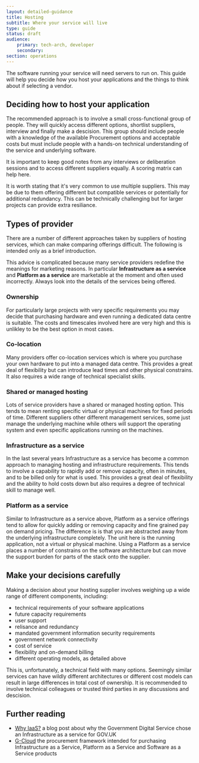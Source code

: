 ```yaml
---
layout: detailed-guidance
title: Hosting
subtitle: Where your service will live
type: guide
status: draft
audience: 
    primary: tech-arch, developer
    secondary:
section: operations
---
```


The software running your service will need servers to run on. This guide will help you decide how you host your applications and the things to think about if selecting a vendor.

## Deciding how to host your application

The recommended approach is to involve a small cross-functional group of people. They will quickly access different options, shortlist suppliers, interview  and finally make a descision. This group should include people with a knowledge of the available Procurement options and acceptable costs but must include people with a hands-on technical understanding of the service and underlying software.

It is important to keep good notes from any interviews or deliberation sessions and to access different suppliers equally. A scoring matrix can help here.

It is worth stating that it's very common to use multiple suppliers. This may be due to them offering different but compatible services or potentially for additional redundancy. This can be technically challenging but for larger projects can provide extra resiliance.

## Types of provider

There are a number of different approaches taken by suppliers of hosting services, which can make comparing offerings difficult. The following is intended only as a brief introduction.

This advice is complicated because many service providers redefine the meanings for marketing reasons. In particular **Infrastructure as a service** and **Platform as a service** are marketable at the moment and often used incorrectly. Always look into the details of the services being offered.

### Ownership

For particularly large projects with very specific requirements you may decide that purchasing hardware and even running a dedicated data centre is suitable. The costs and timescales involved here are very high and this is unlikley to be the best option in most cases.

### Co-location

Many providers offer co-location services which is where you purchase your own hardware to put into a managed data centre. This provides a great deal of flexibility but can introduce lead times and other physical constrains. It also requires a wide range of technical specialist skills. 

### Shared or managed hosting

Lots of service providers have a shared or managed hosting option. This tends to mean renting specific virtual or physical machines for fixed periods of time. Different suppliers other different management services, some just manage the underlying machine while others will support the operating system and even specific applications running on the machines.

### Infrastructure as a service

In the last several years Infrastructure as a service has become a common approach to managing hosting and infrastructure requirements. This tends to involve a capability to rapidly add or remove capacity, often in minutes, and to be billed only for what is used. This provides a great deal of flexibility and the ability to hold costs down but also requires a degree of technical skill to manage well. 

### Platform as a service

Similar to Infrastructure as a service above, Platform as a service offerings tend to allow for quickly adding or removing capacity and fine grained pay on demand pricing. The difference is is that you are abstracted away from the underlying infrastructure completely. The unit here is the running application, not a virtual or physical machine. Using a Platform as a service places a number of constrains on the software architecture but can move the support burden for parts of the stack onto the supplier.

## Make your decisions carefully

Making a decision about your hosting supplier involves weighing up a wide range of different components, including:

* technical requirements of your software applications
* future capacity requirements
* user support
* relisance and redundancy
* mandated government information security requirements
* government network connectivity
* cost of service
* flexibility and on-demand billing
* different operating models, as detailed above

This is, unfortunately, a technical field with many options. Seemingly similar services can have wildly different architectures or different cost models can result in large differences in total cost of ownership. It is recommended to involve technical colleagues or trusted third parties in any discussions and descision.

## Further reading

* [Why IaaS?](http://digital.cabinetoffice.gov.uk/2012/09/25/why-iaas/) a blog post about why the Government Digital Service chose an Infrastructure as a service for GOV.UK
* [G-Cloud](http://gcloud.civilservice.gov.uk/) the procurement framework intended for purchasing Infrastructure as a Service, Platform as a Service and Software as a Service products
